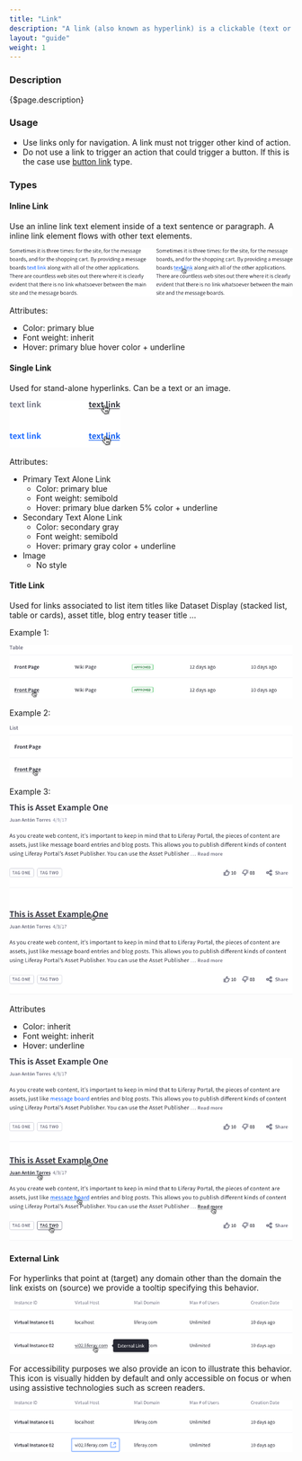 ```yaml
---
title: "Link"
description: "A link (also known as hyperlink) is a clickable (text or image) element. The link control is used for navigation."
layout: "guide"
weight: 1
---
```


### Description

{$page.description}

### Usage
* Use links only for navigation. A link must not trigger other kind of action.
* Do not use a link to trigger an action that could trigger a button. If this is the case use [button link](./buttons.html) type.

### Types

#### Inline Link

Use an inline link text element inside of a text sentence or paragraph. A inline link element flows with other text elements.

![inline link example in a paragraph](../../../images/LinkInline.png)

Attributes:
* Color: primary blue
* Font weight: inherit
* Hover: primary blue hover color + underline

#### Single Link

Used for stand-alone hyperlinks. Can be a text or an image.

![single link example, text not surrounded](../../../images/LinkSingle.png)

Attributes:
* Primary Text Alone Link
	* Color: primary blue
	* Font weight: semibold
	* Hover: primary blue darken 5% color + underline
* Secondary Text Alone Link
	* Color: secondary gray
	* Font weight: semibold
	* Hover: primary gray color + underline
* Image
	* No style


#### Title Link

Used for links associated to list item titles like Dataset Display (stacked list, table or cards), asset title, blog entry teaser title …

Example 1:

![title link example in a table](../../../images/LinkTitleTable.png)

Example 2:

![title link example in a list](../../../images/LinkTitleList.png)

Example 3:

![title link example in an asset](../../../images/LinkTitleAsset.png)

Attributes
* Color: inherit
* Font weight: inherit
* Hover: underline

![link example in asset context with several pointers on hover](../../../images/LinkExampleInContext.png)


#### External Link

For hyperlinks that point at (target) any domain other than the domain the link exists on (source) we provide a tooltip specifying this behavior.

![external link with tooltip on hover action](../../../images/LinkExternalTooltip.png)

For accessibility purposes we also provide an icon to illustrate this behavior. This icon is visually hidden by default and only accessible on focus or when using assistive technologies such as screen readers. 

![external link with external link icon on focus action](../../../images/LinkExternalFocus.png)
